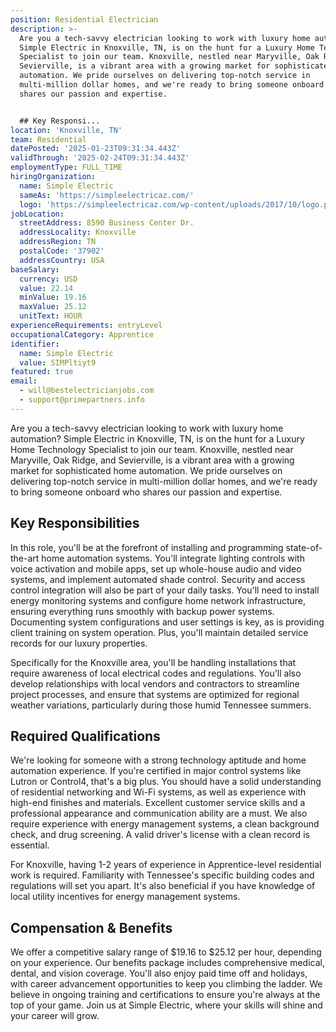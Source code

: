 ```yaml
---
position: Residential Electrician
description: >-
  Are you a tech-savvy electrician looking to work with luxury home automation?
  Simple Electric in Knoxville, TN, is on the hunt for a Luxury Home Technology
  Specialist to join our team. Knoxville, nestled near Maryville, Oak Ridge, and
  Sevierville, is a vibrant area with a growing market for sophisticated home
  automation. We pride ourselves on delivering top-notch service in
  multi-million dollar homes, and we're ready to bring someone onboard who
  shares our passion and expertise.


  ## Key Responsi...
location: 'Knoxville, TN'
team: Residential
datePosted: '2025-01-23T09:31:34.443Z'
validThrough: '2025-02-24T09:31:34.443Z'
employmentType: FULL_TIME
hiringOrganization:
  name: Simple Electric
  sameAs: 'https://simpleelectricaz.com/'
  logo: 'https://simpleelectricaz.com/wp-content/uploads/2017/10/logo.png'
jobLocation:
  streetAddress: 8590 Business Center Dr.
  addressLocality: Knoxville
  addressRegion: TN
  postalCode: '37902'
  addressCountry: USA
baseSalary:
  currency: USD
  value: 22.14
  minValue: 19.16
  maxValue: 25.12
  unitText: HOUR
experienceRequirements: entryLevel
occupationalCategory: Apprentice
identifier:
  name: Simple Electric
  value: SIMPltiyt9
featured: true
email:
  - will@bestelectricianjobs.com
  - support@primepartners.info
---
```




Are you a tech-savvy electrician looking to work with luxury home automation? Simple Electric in Knoxville, TN, is on the hunt for a Luxury Home Technology Specialist to join our team. Knoxville, nestled near Maryville, Oak Ridge, and Sevierville, is a vibrant area with a growing market for sophisticated home automation. We pride ourselves on delivering top-notch service in multi-million dollar homes, and we're ready to bring someone onboard who shares our passion and expertise.

## Key Responsibilities
In this role, you'll be at the forefront of installing and programming state-of-the-art home automation systems. You'll integrate lighting controls with voice activation and mobile apps, set up whole-house audio and video systems, and implement automated shade control. Security and access control integration will also be part of your daily tasks. You'll need to install energy monitoring systems and configure home network infrastructure, ensuring everything runs smoothly with backup power systems. Documenting system configurations and user settings is key, as is providing client training on system operation. Plus, you'll maintain detailed service records for our luxury properties.

Specifically for the Knoxville area, you'll be handling installations that require awareness of local electrical codes and regulations. You'll also develop relationships with local vendors and contractors to streamline project processes, and ensure that systems are optimized for regional weather variations, particularly during those humid Tennessee summers.

## Required Qualifications
We're looking for someone with a strong technology aptitude and home automation experience. If you're certified in major control systems like Lutron or Control4, that's a big plus. You should have a solid understanding of residential networking and Wi-Fi systems, as well as experience with high-end finishes and materials. Excellent customer service skills and a professional appearance and communication ability are a must. We also require experience with energy management systems, a clean background check, and drug screening. A valid driver's license with a clean record is essential.

For Knoxville, having 1-2 years of experience in Apprentice-level residential work is required. Familiarity with Tennessee's specific building codes and regulations will set you apart. It's also beneficial if you have knowledge of local utility incentives for energy management systems.

## Compensation & Benefits
We offer a competitive salary range of $19.16 to $25.12 per hour, depending on your experience. Our benefits package includes comprehensive medical, dental, and vision coverage. You'll also enjoy paid time off and holidays, with career advancement opportunities to keep you climbing the ladder. We believe in ongoing training and certifications to ensure you're always at the top of your game. Join us at Simple Electric, where your skills will shine and your career will grow.

